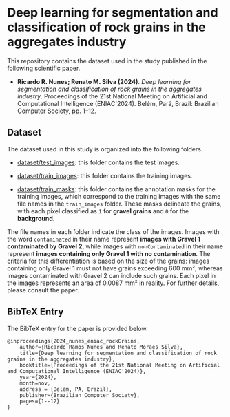 # Deep learning for segmentation and classification of rock grains in the aggregates industry

This repository contains the dataset used in the study published in the following scientific paper.

- **Ricardo R. Nunes; Renato M. Silva (2024)**. *Deep learning for segmentation and classification of rock grains in the aggregates industry*. Proceedings of the 21st National Meeting on Artificial and Computational Intelligence (ENIAC'2024). Belém, Pará, Brazil: Brazilian Computer Society, pp. 1–12.

## Dataset

The dataset used in this study is organized into the following folders. 

- [dataset/test_images](./dataset/test_images): this folder contains the test images.

- [dataset/train_images](./dataset/train_images): this folder contains the training images.

- [dataset/train_masks](./dataset/train_masks): this folder contains the annotation masks for the training images, which correspond to the training images with the same file names in the `train_images` folder. These masks delineate the grains, with each pixel classified as `1` for **gravel grains** and `0` for the **background**.

The file names in each folder indicate the class of the images. Images with the word `contaminated` in their name represent **images with Gravel 1 contaminated by Gravel 2**, while images with `nonContaminated` in their name represent **images containing only Gravel 1 with no contamination**. The criteria for this differentiation is based on the size of the grains: images containing only Gravel 1 must not have grains exceeding 600 mm², whereas images contaminated with Gravel 2 can include such grains. Each pixel in the images represents an area of 0.0087 mm² in reality. For further details, please consult the paper. 
  
## BibTeX Entry

The BibTeX entry for the paper is provided below.

```
@inproceedings{2024_nunes_eniac_rockGrains,
	author={Ricardo Ramos Nunes and Renato Moraes Silva},
	title={Deep learning for segmentation and classification of rock grains in the aggregates industry},
	booktitle={Proceedings of the 21st National Meeting on Artificial and Computational Intelligence (ENIAC'2024)}, 
	year={2024},
	month=nov,
	address = {Belém, PA, Brazil},
	publisher={Brazilian Computer Society},
	pages={1--12}
}
```






